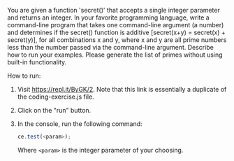 You are given a function 'secret()' that accepts a single integer parameter and returns an integer. In your favorite programming language, write a command-line program that takes one command-line argument (a number) and determines if the secret() function is additive [secret(x+y) = secret(x) + secret(y)], for all combinations x and y, where x and y are all prime numbers less than the number passed via the command-line argument.  Describe how to run your examples. Please generate the list of primes without using built-in functionality.

How to run:

1. Visit https://repl.it/ByGK/2. Note that this link is essentially a duplicate of the coding-exercise.js file.
2. Click on the "run" button.
3. In the console, run the following command:

   ```javascript
   ce.test(<param>);
   ```

   Where `<param>` is the integer parameter of your choosing.
